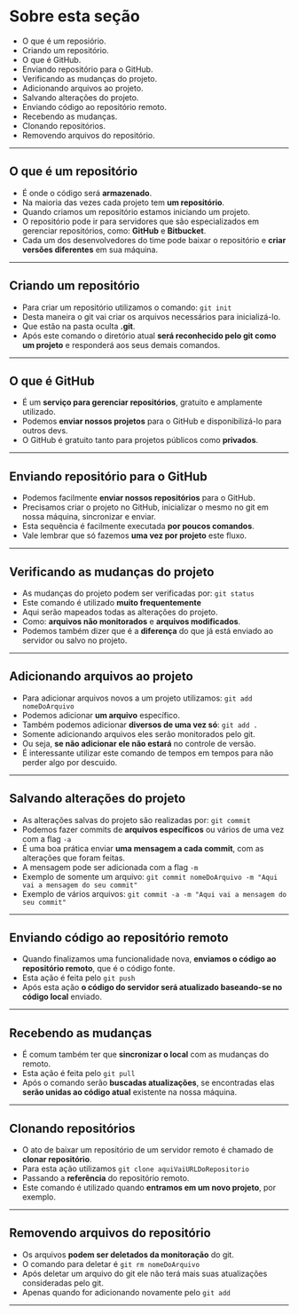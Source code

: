 # Sobre esta seção

- O que é um reposiório.
- Criando um repositório.
- O que é GitHub.
- Enviando repositório para o GitHub.
- Verificando as mudanças do projeto.
- Adicionando arquivos ao projeto.
- Salvando alterações do projeto.
- Enviando código ao repositório remoto.
- Recebendo as mudanças.
- Clonando repositórios.
- Removendo arquivos do repositório.

---

## O que é um repositório

- É onde o código será **armazenado**.
- Na maioria das vezes cada projeto tem **um repositório**.
- Quando criamos um repositório estamos iniciando um projeto.
- O repositório pode ir para servidores que são especializados em gerenciar repositórios, como: **GitHub** e **Bitbucket**.
- Cada um dos desenvolvedores do time pode baixar o repositório e **criar versões diferentes** em sua máquina.

---

## Criando um repositório

- Para criar um repositório utilizamos o comando: `git init`
- Desta maneira o git vai criar os arquivos necessários para inicializá-lo.
- Que estão na pasta oculta **.git**.
- Após este comando o diretório atual **será reconhecido pelo git como um projeto** e responderá aos seus demais comandos.

---

## O que é GitHub

- É um **serviço para gerenciar repositórios**, gratuito e amplamente utilizado.
- Podemos **enviar nossos projetos** para o GitHub e disponibilizá-lo para outros devs.
- O GitHub é gratuito tanto para projetos públicos como **privados**.

---

## Enviando repositório para o GitHub

- Podemos facilmente **enviar nossos repositórios** para o GitHub.
- Precisamos criar o projeto no GitHub, inicializar o mesmo no git em nossa máquina, sincronizar e enviar.
- Esta sequência é facilmente executada **por poucos comandos**.
- Vale lembrar que só fazemos **uma vez por projeto** este fluxo.

---

## Verificando as mudanças do projeto

- As mudanças do projeto podem ser verificadas por: `git status`
- Este comando é utilizado **muito frequentemente**
- Aqui serão mapeados todas as alterações do projeto.
- Como: **arquivos não monitorados** e **arquivos modificados**.
- Podemos também dizer que é a **diferença** do que já está enviado ao servidor ou salvo no projeto.

---

## Adicionando arquivos ao projeto

- Para adicionar arquivos novos a um projeto utilizamos: `git add nomeDoArquivo`
- Podemos adicionar **um arquivo** específico.
- Também  podemos adicionar **diversos de uma vez só**: `git add .`
- Somente adicionando arquivos eles serão monitorados pelo git.
- Ou seja, **se não adicionar ele não estará** no controle de versão.
- É interessante utilizar este comando de tempos em tempos para não perder algo por descuido.

---

## Salvando alterações do projeto

- As alterações salvas do projeto são realizadas por: `git commit`
- Podemos fazer commits de **arquivos específicos** ou vários de uma vez com a flag `-a`
- É uma boa prática enviar **uma mensagem a cada commit**, com as alterações que foram feitas.
- A mensagem pode ser adicionada com a flag `-m`
- Exemplo de somente um arquivo: `git commit nomeDoArquivo -m "Aqui vai a mensagem do seu commit"`
- Exemplo de vários arquivos: `git commit -a -m "Aqui vai a mensagem do seu commit"`

---

## Enviando código ao repositório remoto

- Quando finalizamos uma funcionalidade nova, **enviamos o código ao repositório remoto**, que é o código fonte.
- Esta ação é feita pelo `git push`
- Após esta ação **o código do servidor será atualizado baseando-se no código local** enviado.

---

## Recebendo as mudanças

- É comum também ter que **sincronizar o local** com as mudanças do remoto.
- Esta ação é feita pelo `git pull`
- Após o comando serão **buscadas atualizações**, se encontradas elas **serão unidas ao código atual** existente na nossa máquina.

---

## Clonando repositórios

- O ato de baixar um repositório de um servidor remoto é chamado de **clonar repositório**.
- Para esta ação utilizamos `git clone aquiVaiURLDoRepositorio`
- Passando a **referência** do repositório remoto.
- Este comando é utilizado quando **entramos em um novo projeto**, por exemplo.

---

## Removendo arquivos do repositório

- Os arquivos **podem ser deletados da monitoração** do git.
- O comando para deletar é `git rm nomeDoArquivo`
- Após deletar um arquivo do git ele não terá mais suas atualizações consideradas pelo git.
- Apenas quando for adicionando novamente pelo `git add`

---
